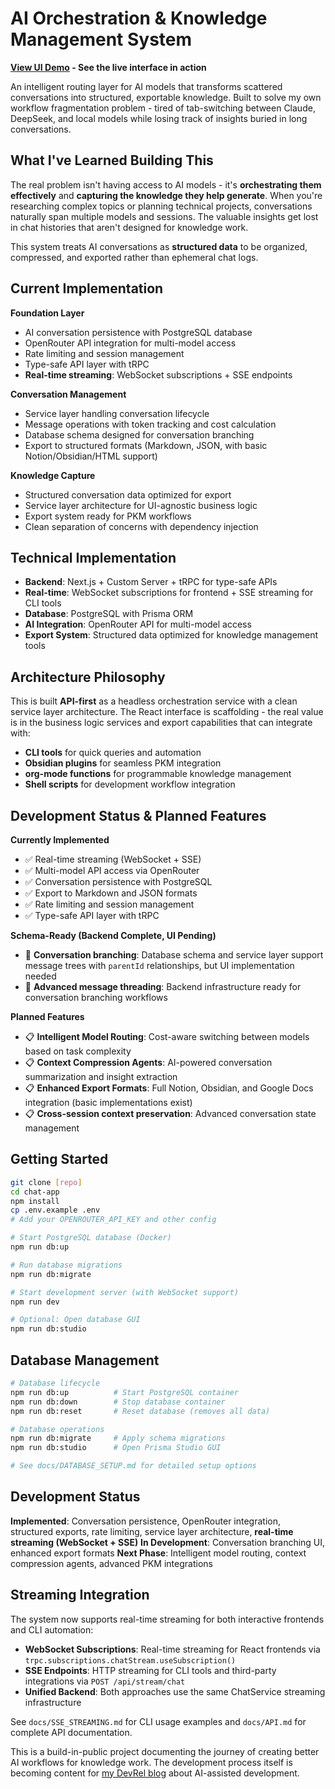 # AI Orchestration & Knowledge Management System

**[View UI Demo](https://ai-workflow-engine.vercel.app/) - See the live interface in action**

An intelligent routing layer for AI models that transforms scattered conversations into structured, exportable knowledge. Built to solve my own workflow fragmentation problem - tired of tab-switching between Claude, DeepSeek, and local models while losing track of insights buried in long conversations.

## What I've Learned Building This

The real problem isn't having access to AI models - it's **orchestrating them effectively** and **capturing the knowledge they help generate**. When you're researching complex topics or planning technical projects, conversations naturally span multiple models and sessions. The valuable insights get lost in chat histories that aren't designed for knowledge work.

This system treats AI conversations as **structured data** to be organized, compressed, and exported rather than ephemeral chat logs.

## Current Implementation

**Foundation Layer**

- AI conversation persistence with PostgreSQL database
- OpenRouter API integration for multi-model access
- Rate limiting and session management
- Type-safe API layer with tRPC
- **Real-time streaming**: WebSocket subscriptions + SSE endpoints

**Conversation Management**

- Service layer handling conversation lifecycle
- Message operations with token tracking and cost calculation
- Database schema designed for conversation branching
- Export to structured formats (Markdown, JSON, with basic Notion/Obsidian/HTML support)

**Knowledge Capture**

- Structured conversation data optimized for export
- Service layer architecture for UI-agnostic business logic
- Export system ready for PKM workflows
- Clean separation of concerns with dependency injection

## Technical Implementation

- **Backend**: Next.js + Custom Server + tRPC for type-safe APIs  
- **Real-time**: WebSocket subscriptions for frontend + SSE streaming for CLI tools
- **Database**: PostgreSQL with Prisma ORM
- **AI Integration**: OpenRouter API for multi-model access
- **Export System**: Structured data optimized for knowledge management tools

## Architecture Philosophy

This is built **API-first** as a headless orchestration service with a clean service layer architecture. The React interface is scaffolding - the real value is in the business logic services and export capabilities that can integrate with:

- **CLI tools** for quick queries and automation
- **Obsidian plugins** for seamless PKM integration
- **org-mode functions** for programmable knowledge management
- **Shell scripts** for development workflow integration

## Development Status & Planned Features

**Currently Implemented**
- ✅ Real-time streaming (WebSocket + SSE)
- ✅ Multi-model API access via OpenRouter
- ✅ Conversation persistence with PostgreSQL
- ✅ Export to Markdown and JSON formats
- ✅ Rate limiting and session management
- ✅ Type-safe API layer with tRPC

**Schema-Ready (Backend Complete, UI Pending)**
- 🔄 **Conversation branching**: Database schema and service layer support message trees with `parentId` relationships, but UI implementation needed
- 🔄 **Advanced message threading**: Backend infrastructure ready for conversation branching workflows

**Planned Features**
- 📋 **Intelligent Model Routing**: Cost-aware switching between models based on task complexity
- 📋 **Context Compression Agents**: AI-powered conversation summarization and insight extraction
- 📋 **Enhanced Export Formats**: Full Notion, Obsidian, and Google Docs integration (basic implementations exist)
- 📋 **Cross-session context preservation**: Advanced conversation state management

## Getting Started

```bash
git clone [repo]
cd chat-app
npm install
cp .env.example .env
# Add your OPENROUTER_API_KEY and other config

# Start PostgreSQL database (Docker)
npm run db:up

# Run database migrations
npm run db:migrate

# Start development server (with WebSocket support)
npm run dev

# Optional: Open database GUI
npm run db:studio
```

## Database Management

```bash
# Database lifecycle
npm run db:up          # Start PostgreSQL container
npm run db:down        # Stop database container
npm run db:reset       # Reset database (removes all data)

# Database operations
npm run db:migrate     # Apply schema migrations
npm run db:studio      # Open Prisma Studio GUI

# See docs/DATABASE_SETUP.md for detailed setup options
```

## Development Status

**Implemented**: Conversation persistence, OpenRouter integration, structured exports, rate limiting, service layer architecture, **real-time streaming (WebSocket + SSE)**
**In Development**: Conversation branching UI, enhanced export formats
**Next Phase**: Intelligent model routing, context compression agents, advanced PKM integrations

## Streaming Integration

The system now supports real-time streaming for both interactive frontends and CLI automation:

- **WebSocket Subscriptions**: Real-time streaming for React frontends via `trpc.subscriptions.chatStream.useSubscription()`
- **SSE Endpoints**: HTTP streaming for CLI tools and third-party integrations via `POST /api/stream/chat`
- **Unified Backend**: Both approaches use the same ChatService streaming infrastructure

See `docs/SSE_STREAMING.md` for CLI usage examples and `docs/API.md` for complete API documentation.

This is a build-in-public project documenting the journey of creating better AI workflows for knowledge work. The development process itself is becoming content for [my DevRel blog](https://the-hacker-screen.ghost.io) about AI-assisted development.
